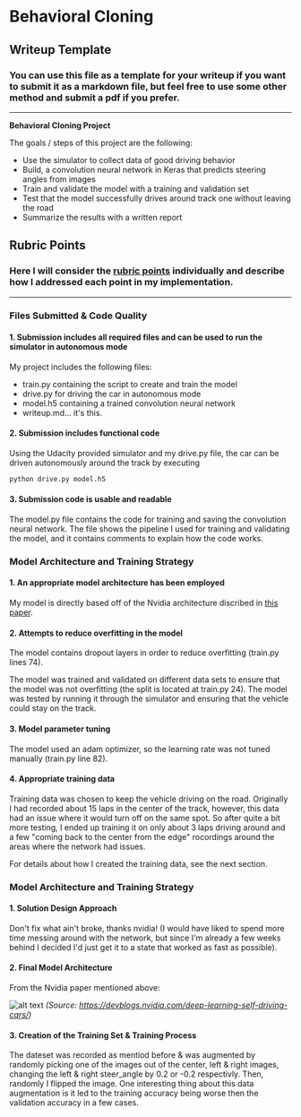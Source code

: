 # **Behavioral Cloning** 

## Writeup Template

### You can use this file as a template for your writeup if you want to submit it as a markdown file, but feel free to use some other method and submit a pdf if you prefer.

---

**Behavioral Cloning Project**

The goals / steps of this project are the following:
* Use the simulator to collect data of good driving behavior
* Build, a convolution neural network in Keras that predicts steering angles from images
* Train and validate the model with a training and validation set
* Test that the model successfully drives around track one without leaving the road
* Summarize the results with a written report


[//]: # (Image References)

[image1]: https://devblogs.nvidia.com/parallelforall/wp-content/uploads/2016/08/cnn-architecture-624x890.png
[image2]: ./examples/placeholder.png "Grayscaling"
[image3]: ./examples/placeholder_small.png "Recovery Image"
[image4]: ./examples/placeholder_small.png "Recovery Image"
[image5]: ./examples/placeholder_small.png "Recovery Image"
[image6]: ./examples/placeholder_small.png "Normal Image"
[image7]: ./examples/placeholder_small.png "Flipped Image"

## Rubric Points
### Here I will consider the [rubric points](https://review.udacity.com/#!/rubrics/432/view) individually and describe how I addressed each point in my implementation.  

---
### Files Submitted & Code Quality

#### 1. Submission includes all required files and can be used to run the simulator in autonomous mode

My project includes the following files:
* train.py containing the script to create and train the model
* drive.py for driving the car in autonomous mode
* model.h5 containing a trained convolution neural network 
* writeup.md... it's this.

#### 2. Submission includes functional code
Using the Udacity provided simulator and my drive.py file, the car can be driven autonomously around the track by executing 
```sh
python drive.py model.h5
```

#### 3. Submission code is usable and readable

The model.py file contains the code for training and saving the convolution neural network. The file shows the pipeline I used for training and validating the model, and it contains comments to explain how the code works.

### Model Architecture and Training Strategy

#### 1. An appropriate model architecture has been employed

My model is directly based off of the Nvidia architecture discribed in [this paper](https://devblogs.nvidia.com/deep-learning-self-driving-cars/).

#### 2. Attempts to reduce overfitting in the model

The model contains dropout layers in order to reduce overfitting (train.py lines 74). 

The model was trained and validated on different data sets to ensure that the model was not overfitting (the split is located at train.py 24). The model was tested by running it through the simulator and ensuring that the vehicle could stay on the track.

#### 3. Model parameter tuning

The model used an adam optimizer, so the learning rate was not tuned manually (train.py line 82).

#### 4. Appropriate training data

Training data was chosen to keep the vehicle driving on the road.  Originally I had recorded about 15 laps in the center of the track, however, this data had an issue where it would turn off on the same spot. So after quite a bit more testing, I ended up training it on only about 3 laps driving around and a few "coming back to the center from the edge" rocordings around the areas where the network had issues.

For details about how I created the training data, see the next section. 

### Model Architecture and Training Strategy

#### 1. Solution Design Approach

Don't fix what ain't broke, thanks nvidia!  (I would have liked to spend more time messing around with the network, but since I'm already a few weeks behind I decided I'd just get it to a state that worked as fast as possible).

#### 2. Final Model Architecture

From the Nvidia paper mentioned above:

![alt text][image1]
_(Source: https://devblogs.nvidia.com/deep-learning-self-driving-cars/)_
#### 3. Creation of the Training Set & Training Process

The dateset was recorded as mentiod before & was augmented by randomly picking one of the images out of the center, left & right images, changing the left & right steer\_angle by 0.2 or -0.2 respectivly.  Then, randomly I flipped the image.  One interesting thing about this data augmentation is it led to the training accuracy being worse then the validation accuracy in a few cases.
